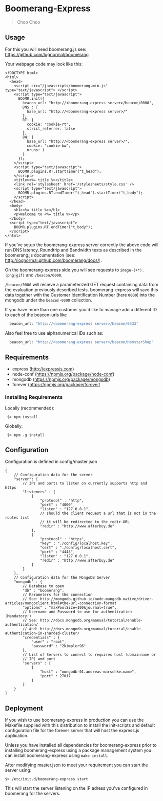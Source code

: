 # Boomerang-Express

> Choo Choo

## Usage

For this you will need boomerang.js see: https://github.com/lognormal/boomerang

Your webpage code may look like this: 
```
<!DOCTYPE html>
<html>
  <head>
    <script src="/javascripts/boomerang.min.js" type="text/javascript"> </script>
    <script type="text/javascript">
      BOOMR.init({
        beacon_url: "http://<boomerang-express server>/beacon/0000",      
        DNS : {
          base_url: "http://<boomerang-express server>/"
        }, 
        RT: {
          cookie: "cookie-rt", 
          strict_referrer: false
        },
        BW: {
          base_url: "http://<boomerang-express server>/",
          cookie: "cookie-bw",
          nruns: 1
        }
      });
    </script>
    <script type="text/javascript">
      BOOMR.plugins.RT.startTimer("t_head");
    </script>
    <title><%= title %></title>
    <link rel='stylesheet' href='/stylesheets/style.css' />
    <script type="text/javascript"> 
      BOOMR.plugins.RT.endTimer("t_head").startTimer("t_body");
    </script>
  </head>
  <body>
    <h1><%= title %></h1>
    <p>Welcome to <%= title %></p>
  </body>
  <script type="text/javascript"> 
    BOOMR.plugins.RT.endTimer("t_body");
  </script>
</html>
```

If you've setup the boomerang-express server correctly the above code
will run DNS latency, Roundtrip and Bandwidth tests as described in
the boomerang.js documentation (see: http://lognormal.github.com/boomerang/docs/).

On the boomerang-express side you will see requests to
`image-(+*).(png|gif)` and `/beacon/0000`.

`/beacon/0000` will recieve a parameterized GET request containing data
from the evaluation previously described tests. boomerang-express will
save this data together with the Customer Identification Number (here
`0000`) into the mongodb under the `beacon-0000` collection.

If you have more than one customer you'd like to manage add a
different ID to each of the beacon-urls like 

```js
  beacon_url: "http://<boomerang-express server>/beacon/0333"
```

Also feel free to use alphanumerical IDs such as:

```js
  beacon_url: "http://<boomerang-express server>/beacon/HamsterShop"
```

## Requirements

- express (http://expressjs.com)
- node-conf (https://npmjs.org/package/node-conf)
- mongodb (https://npmjs.org/package/mongodb)
- forever (https://npmjs.org/package/forever)

### Installing Requirements

Locally (recommended): 

```shell
 $> npm install 
```

Globally: 

```shell
 $> npm -g install
```

## Configuration

Configuration is defined in config/master.json

```
{
    // Configuration data for the server
    "server": {
	    // IPs and ports to listen on currently supports http and https
		"listeners" : [
	    	{
		    	"protocol" : "http",
		    	"port" : "4000",
		    	"listen" : "127.0.0.1",
				// should the client request a url that is not in the routes list
				// it will be redirected to the redir-URL
		    	"redir" : "http://www.afterbuy.de"  
	    	},
	    	{
		    	"protocol" : "https",
		    	"key" : "./config/localhost.key",
		    	"cert" : "./config/localhost.cert",
		    	"port" : "4443",
		    	"listen" : "127.0.0.1",
		    	"redir" : "http://www.afterbuy.de"
	    	}
		]
    },
	// Configuration data for the MongoDB Server
    "mongodb" : {
	    // Database to open
	    "db" : "boomerang",
		// Parameters for the connection 
		// See: http://mongodb.github.io/node-mongodb-native/driver-articles/mongoclient.html#the-url-connection-format
		"options" : "maxPoolSize=100&journal=true",
		// Username and Password to use for authentication (Mandatory!)
		// See:	http://docs.mongodb.org/manual/tutorial/enable-authentication/
		// And: http://docs.mongodb.org/manual/tutorial/enable-authentication-in-sharded-cluster/
		"credentials" : {
	    	"user" : "root",
	    	"password" : "2kimpler96"
		},
		// List of Servers to connect to requires host (domainname or
		// IP) and port
		"servers" : [
	    	{
				"host" : "mongodb-01.andreas-marschke.name",
				"port" : 27017
	    	}
		]
    }
}

```

## Deployment

If you wish to use boomerang-express in production you can use the
Makefile supplied with this distribution to install the init-scripts
and default configuration file for the forever server that will host
the express.js application. 

Unless you have installed all dependencies for boomerang-express prior
to installing boomerang-express using a package management system you
can install boomerang-express using `make install`. 

After modifying master.json to meet your requirement you can start the
server using:

```
$> /etc/init.d/boomerang-express start
```
This will start the server listening on the IP adress you've
configured in boomerang for the servers. 

